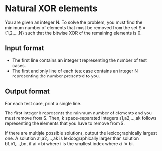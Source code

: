# Natural XOR elements

You are given an integer N. To solve the problem, you must find the minimum number of elements that must be removed from the set S = {1,2,...,N} such that the bitwise XOR of the remaining elements is 0.

## Input format

- The first line contains an integer t representing the number of test cases.
- The first and only line of each test case contains an integer N representing the number presented to you.

## Output format

For each test case, print a single line.

The first integer k represents the minimum number of elements and you must remove from S. Then, k space-separated integers a1,a2,...,ak follows representing the elements that you have to remove from S.

If there are multiple possible solutions, output the lexicographically largest one. A solution a1,a2,...,ak is lexicographically larger than solution b1,b1,...,bn, if ai > bi where i is the smallest index where ai != bi.
